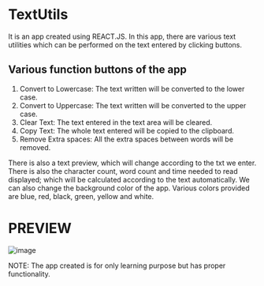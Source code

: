 # TextUtils
It is an app created using REACT.JS.
In this app, there are various text utilities which can be performed on the text entered by clicking buttons.

## Various function buttons of the app
1. Convert to Lowercase: The text written will be converted to the lower case.
2. Convert to Uppercase: The text written will be converted to the upper case.
3. Clear Text: The text entered in the text area will be cleared.
4. Copy Text: The whole text entered will be copied to the clipboard.
5. Remove Extra spaces: All the extra spaces between words will be removed.

There is also a text preview, which will change according to the txt we enter. There is also the character count, word count and time needed to read displayed; which will be calculated according to the text automatically.
We can also change the background color of the app. Various colors provided are blue, red, black, green, yellow and white.

# PREVIEW
![image](https://github.com/MannatBansal/TextUtils-React/assets/85332790/abac5e21-d4d3-4a33-935a-ef21363937d6)

NOTE: The app created is for only learning purpose but has proper functionality.
